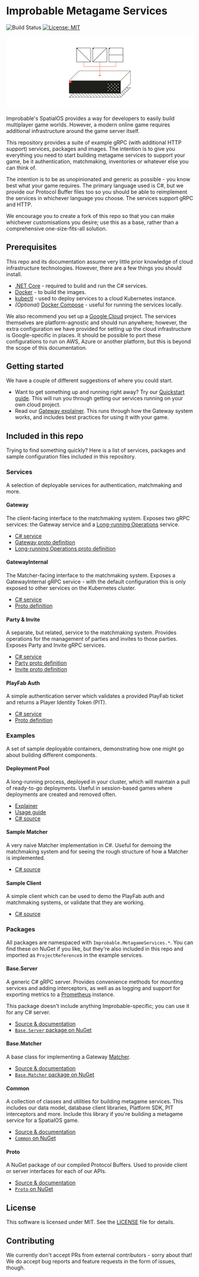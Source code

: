 # Improbable Metagame Services

![Build Status](https://badge.buildkite.com/4b2e4663ffac60c80d6c1e6b1d296b46155533a904ede73b0b.svg?branch=master) [![License: MIT](https://img.shields.io/badge/License-MIT-yellow.svg)](https://opensource.org/licenses/MIT)

<p align="center"><img src="./docs/img/metagameservices.jpg" /></p>

Improbable's SpatialOS provides a way for developers to easily build multiplayer game worlds. However, a modern online game requires additional infrastructure around the game server itself.

This repository provides a suite of example gRPC (with additional HTTP support) services, packages and images. The intention is to give you everything you need to start building metagame services to support your game, be it authentication, matchmaking, inventories or whatever else you can think of.

The intention is to be as unopinionated and generic as possible - you know best what your game requires. The primary language used is C#, but we provide our Protocol Buffer files too so you should be able to reimplement the services in whichever language you choose. The services support gRPC and HTTP.

We encourage you to create a fork of this repo so that you can make whichever customisations you desire; use this as a base, rather than a comprehensive one-size-fits-all solution.

## Prerequisites

This repo and its documentation assume very little prior knowledge of cloud infrastructure technologies. However, there are a few things you should install.

- [.NET Core](https://dotnet.microsoft.com/download/dotnet-core) - required to build and run the C# services.
- [Docker](https://docs.docker.com/install/) - to build the images.
- [kubectl](https://kubernetes.io/docs/tasks/tools/install-kubectl/) - used to deploy services to a cloud Kubernetes instance.
- _(Optional)_ [Docker Compose](https://docs.docker.com/compose/install/) - useful for running the services locally.

We also recommend you set up a [Google Cloud](https://console.cloud.google.com) project. The services themselves are platform-agnostic and should run anywhere; however, the extra configuration we have provided for setting up the cloud infrastructure is Google-specific in places. It should be possible to port these configurations to run on AWS, Azure or another platform, but this is beyond the scope of this documentation.

## Getting started

We have a couple of different suggestions of where you could start.

- Want to get something up and running right away? Try our [Quickstart guide](./docs/quickstart.md). This will run you through getting our services running on your own cloud project.
- Read our [Gateway explainer](./docs/gateway/README.md). This runs through how the Gateway system works, and includes best practices for using it with your game.

## Included in this repo

Trying to find something quickly? Here is a list of services, packages and sample configuration files included in this repository.

### Services

A selection of deployable services for authentication, matchmaking and more.

#### Gateway

The client-facing interface to the matchmaking system. Exposes two gRPC services: the Gateway service and a [Long-running Operations](https://github.com/googleapis/googleapis/blob/master/google/longrunning/operations.proto) service.

- [C# service](./services/csharp/Gateway)
- [Gateway proto definition](./services/proto/gateway/gateway.proto)
- [Long-running Operations proto definition](./services/proto/google/longrunning/operations.proto)

#### GatewayInternal

The Matcher-facing interface to the matchmaking system. Exposes a GatewayInternal gRPC service - with the default configuration this is only exposed to other services on the Kubernetes cluster.

- [C# service](./services/csharp/GatewayInternal)
- [Proto definition](./services/proto/gateway/gateway_internal.proto)

#### Party & Invite

A separate, but related, service to the matchmaking system. Provides operations for the management of parties and invites to those parties. Exposes Party and Invite gRPC services.

- [C# service](./services/csharp/Party)
- [Party proto definition](./services/proto/party/party.proto)
- [Invite proto definition](./services/proto/party/invite.proto)

#### PlayFab Auth

A simple authentication server which validates a provided PlayFab ticket and returns a Player Identity Token (PIT).

- [C# service](./services/csharp/PlayFabAuth)
- [Proto definition](./services/proto/auth/playfab.proto)

### Examples

A set of sample deployable containers, demonstrating how one might go about building different components.

#### Deployment Pool

A long-running process, deployed in your cluster, which will maintain a pull of ready-to-go deployments. Useful in session-based games where deployments are created and removed often.

- [Explainer](./docs/deployment-pool/README.md)
- [Usage guide](./docs/deployment-pool/usage.md)
- [C# source](./services/csharp/DeploymentPool)

#### Sample Matcher

A very naive Matcher implementation in C#. Useful for demoing the matchmaking system and for seeing the rough structure of how a Matcher is implemented.

- [C# source](./services/csharp/SampleMatcher)

#### Sample Client

A simple client which can be used to demo the PlayFab auth and matchmaking systems, or validate that they are working.

- [C# source](./services/csharp/SampleClient)

### Packages

All packages are namespaced with `Improbable.MetagameServices.*`. You can find these on NuGet if you like, but they're also included in this repo and imported as `ProjectReference`s in the example services.

#### Base.Server

A generic C# gRPC server. Provides convenience methods for mounting services and adding interceptors, as well as as logging and support for exporting metrics to a [Prometheus](https://prometheus.io/) instance.

This package doesn't include anything Improbable-specific; you can use it for any C# server.

- [Source & documentation](./services/csharp/Base.Server/)
- [`Base.Server` package on NuGet](https://www.nuget.org/packages/Improbable.MetagameServices.Base.Server)

#### Base.Matcher

A base class for implementing a Gateway [Matcher](./docs/Gateway.md#Matchers).

- [Source & documentation](./services/csharp/Base.Matcher/)
- [`Base.Matcher` package on NuGet](https://www.nuget.org/packages/Improbable.MetagameServices.Base.Matcher)

#### Common

A collection of classes and utilities for building metagame services. This includes our data model, database client libraries, Platform SDK, PIT interceptors and more. Include this library if you're building a metagame service for a SpatialOS game.

- [Source & documentation](./services/csharp/Common)
- [`Common` on NuGet](https://www.nuget.org/packages/Improbable.MetagameServices.Common)

#### Proto

A NuGet package of our compiled Protocol Buffers. Used to provide client or server interfaces for each of our APIs.

- [Source & documentation](./services/csharp/Proto)
- [`Proto` on NuGet](https://www.nuget.org/packages/Improbable.MetagameServices.Proto)

## License

This software is licensed under MIT. See the [LICENSE](./LICENSE.md) file for details.

## Contributing

We currently don't accept PRs from external contributors - sorry about that! We do accept bug reports and feature requests in the form of issues, though.
